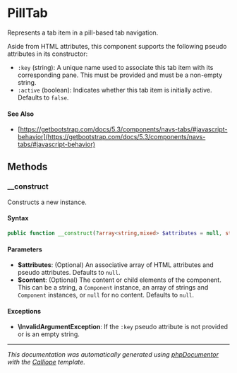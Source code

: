 # PillTab

Represents a tab item in a pill-based tab navigation.

Aside from HTML attributes, this component supports the following pseudo
attributes in its constructor:

- `:key` (string): A unique name used to associate this tab item with its
  corresponding pane. This must be provided and must be a non-empty
  string.
- `:active` (boolean): Indicates whether this tab item is initially active.
  Defaults to `false`.

#### See Also

- [https://getbootstrap.com/docs/5.3/components/navs-tabs/#javascript-behavior](https://getbootstrap.com/docs/5.3/components/navs-tabs/#javascript-behavior)

## Methods

### __construct

Constructs a new instance.

#### Syntax

```php
public function __construct(?array<string,mixed> $attributes = null, string|\Charis\Component|(string|\Charis\Component)[]|null $content = null)
```

#### Parameters

- **$attributes**: (Optional) An associative array of HTML attributes and pseudo attributes. Defaults to `null`.
- **$content**: (Optional) The content or child elements of the component. This can be a string, a `Component` instance, an array of strings and `Component` instances, or `null` for no content. Defaults to `null`.

#### Exceptions

- **\InvalidArgumentException**: If the `:key` pseudo attribute is not provided or is an empty string.

---

*This documentation was automatically generated using [phpDocumentor](http://www.phpdoc.org/) with the [Calliope](https://github.com/DaphneWebFramework/Calliope) template.*
